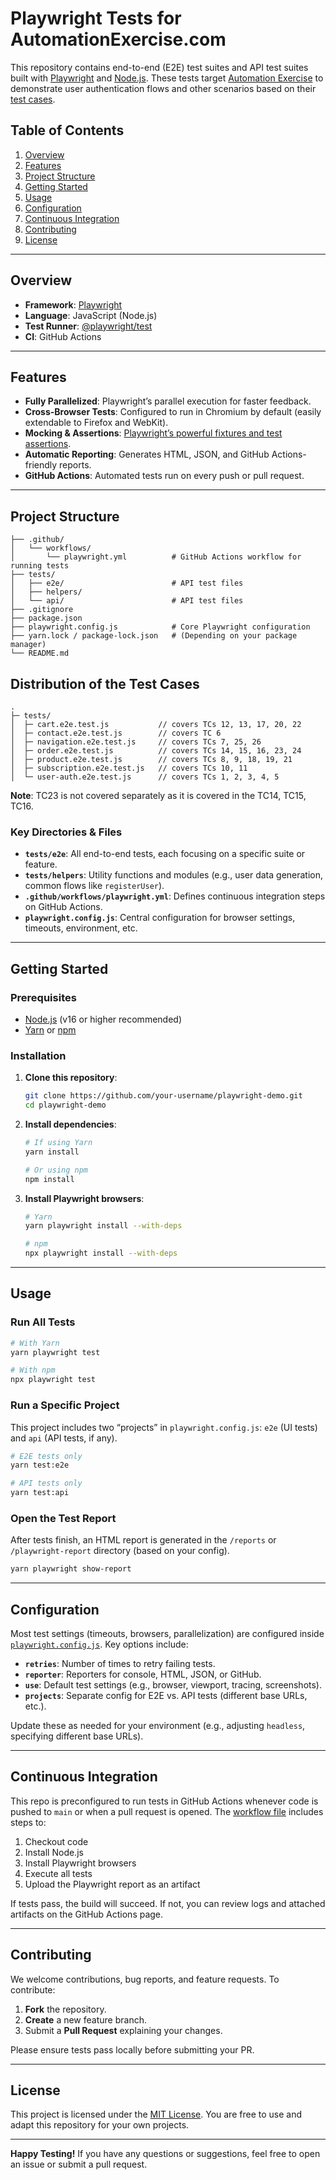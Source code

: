 # Playwright Tests for AutomationExercise.com

This repository contains end-to-end (E2E) test suites and API test suites built with [Playwright](https://playwright.dev/) and [Node.js](https://nodejs.org/). These tests target [Automation Exercise](https://www.automationexercise.com/) to demonstrate user authentication flows and other scenarios based on their [test cases](https://www.automationexercise.com/test_cases).

## Table of Contents

1. [Overview](#overview)
2. [Features](#features)
3. [Project Structure](#project-structure)
4. [Getting Started](#getting-started)
5. [Usage](#usage)
6. [Configuration](#configuration)
7. [Continuous Integration](#continuous-integration)
8. [Contributing](#contributing)
9. [License](#license)

---

## Overview

- **Framework**: [Playwright](https://playwright.dev/)
- **Language**: JavaScript (Node.js)
- **Test Runner**: [@playwright/test](https://playwright.dev/docs/test-intro)
- **CI**: GitHub Actions

---

## Features

- **Fully Parallelized**: Playwright’s parallel execution for faster feedback.
- **Cross-Browser Tests**: Configured to run in Chromium by default (easily extendable to Firefox and WebKit).
- **Mocking & Assertions**: [Playwright’s powerful fixtures and test assertions](https://playwright.dev/docs/test-assertions).
- **Automatic Reporting**: Generates HTML, JSON, and GitHub Actions-friendly reports.
- **GitHub Actions**: Automated tests run on every push or pull request.

---

## Project Structure

```plaintext
├── .github/
│   └── workflows/
│       └── playwright.yml          # GitHub Actions workflow for running tests
├── tests/
│   ├── e2e/                        # API test files
│   ├── helpers/
│   └── api/                        # API test files
├── .gitignore
├── package.json
├── playwright.config.js            # Core Playwright configuration
├── yarn.lock / package-lock.json   # (Depending on your package manager)
└── README.md
```

## Distribution of the Test Cases

```plaintext
.
├─ tests/
│  ├─ cart.e2e.test.js           // covers TCs 12, 13, 17, 20, 22
│  ├─ contact.e2e.test.js        // covers TC 6
│  ├─ navigation.e2e.test.js     // covers TCs 7, 25, 26
│  ├─ order.e2e.test.js          // covers TCs 14, 15, 16, 23, 24
│  ├─ product.e2e.test.js        // covers TCs 8, 9, 18, 19, 21
│  ├─ subscription.e2e.test.js   // covers TCs 10, 11
│  └─ user-auth.e2e.test.js      // covers TCs 1, 2, 3, 4, 5
```

**Note**: TC23 is not covered separately as it is covered in the TC14, TC15, TC16.
### Key Directories & Files

- **`tests/e2e`**: All end-to-end tests, each focusing on a specific suite or feature.
- **`tests/helpers`**: Utility functions and modules (e.g., user data generation, common flows like `registerUser`).
- **`.github/workflows/playwright.yml`**: Defines continuous integration steps on GitHub Actions.
- **`playwright.config.js`**: Central configuration for browser settings, timeouts, environment, etc.

---

## Getting Started

### Prerequisites

- [Node.js](https://nodejs.org/) (v16 or higher recommended)
- [Yarn](https://yarnpkg.com/) or [npm](https://www.npmjs.com/)

### Installation

1. **Clone this repository**:

   ```bash
   git clone https://github.com/your-username/playwright-demo.git
   cd playwright-demo
   ```

2. **Install dependencies**:

   ```bash
   # If using Yarn
   yarn install

   # Or using npm
   npm install
   ```

3. **Install Playwright browsers**:

   ```bash
   # Yarn
   yarn playwright install --with-deps

   # npm
   npx playwright install --with-deps
   ```

---

## Usage

### Run All Tests

```bash
# With Yarn
yarn playwright test

# With npm
npx playwright test
```

### Run a Specific Project

This project includes two “projects” in `playwright.config.js`: `e2e` (UI tests) and `api` (API tests, if any).

```bash
# E2E tests only
yarn test:e2e

# API tests only
yarn test:api
```

### Open the Test Report

After tests finish, an HTML report is generated in the `/reports` or `/playwright-report` directory (based on your config).

```bash
yarn playwright show-report
```

---

## Configuration

Most test settings (timeouts, browsers, parallelization) are configured inside [`playwright.config.js`](./playwright.config.js). Key options include:

- **`retries`**: Number of times to retry failing tests.
- **`reporter`**: Reporters for console, HTML, JSON, or GitHub.
- **`use`**: Default test settings (e.g., browser, viewport, tracing, screenshots).
- **`projects`**: Separate config for E2E vs. API tests (different base URLs, etc.).

Update these as needed for your environment (e.g., adjusting `headless`, specifying different base URLs).

---

## Continuous Integration

This repo is preconfigured to run tests in GitHub Actions whenever code is pushed to `main` or when a pull request is opened. The [workflow file](.github/workflows/playwright.yml) includes steps to:

1. Checkout code
2. Install Node.js
3. Install Playwright browsers
4. Execute all tests
5. Upload the Playwright report as an artifact

If tests pass, the build will succeed. If not, you can review logs and attached artifacts on the GitHub Actions page.

---

## Contributing

We welcome contributions, bug reports, and feature requests. To contribute:

1. **Fork** the repository.
2. **Create** a new feature branch.
3. Submit a **Pull Request** explaining your changes.

Please ensure tests pass locally before submitting your PR.

---

## License

This project is licensed under the [MIT License](LICENSE). You are free to use and adapt this repository for your own projects.

---

**Happy Testing!** If you have any questions or suggestions, feel free to open an issue or submit a pull request.
